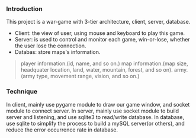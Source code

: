 ### Introduction
This project is a war-game with 3-tier architecture, client, server, database.
* Client: the view of user, using mouse and keyboard to play this game.
* Server: is used to control and monitor each game, win-or-lose, whether the user lose the connection.
* Databas: store maps's information.
> player information.(id, name, and so on.)
> map information.(map size, headquater location, land, water, mountain, forest, and so on).
> army.(army type, movement range, vision, and so on.)

### Technique
In client, mainly use pygame module to draw our game window, and socket module to connect server.
In server, mainly use socket module to build server and listening, and use sqlite3 to read/write database.
In database, use sqlite to simplify the process to build a mySQL server(or others), and reduce the error occurrence rate in database.